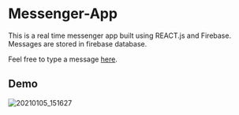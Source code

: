 # Messenger-App
This is a real time messenger app built using REACT.js and Firebase. Messages are stored in firebase database.

Feel free to type a message [here](https://messenger-app-e726c.web.app/).

## Demo
![20210105_151627](https://user-images.githubusercontent.com/76972129/103700405-055c6100-4f6a-11eb-83f3-81227e4021a4.gif)
